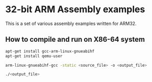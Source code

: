 # 32-bit ARM Assembly examples

This is a set of various assembly examples written for ARM32.

## How to compile and run on X86-64 system

```sh
apt-get install gcc-arm-linux-gnueabihf
apt-get install qemu-user

arm-linux-gnueabihf-gcc -static <source_file> -o <output_file>

./<output_file>
```
